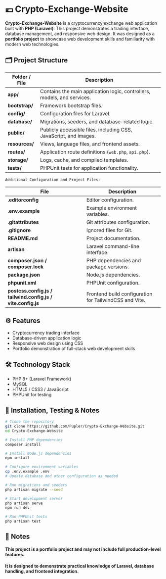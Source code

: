 # 💶 Crypto-Exchange-Website

**Crypto-Exchange-Website** is a cryptocurrency exchange web application built with **PHP (Laravel)**. This project demonstrates a trading interface, database management, and responsive web design. It was designed as a **portfolio project** to showcase web development skills and familiarity with modern web technologies.

## 🗂 Project Structure

| Folder / File | Description |
|----------------|-------------|
| **app/** | Contains the main application logic, controllers, models, and services. |
| **bootstrap/** | Framework bootstrap files. |
| **config/** | Configuration files for Laravel. |
| **database/** | Migrations, seeders, and database-related logic. |
| **public/** | Publicly accessible files, including CSS, JavaScript, and images. |
| **resources/** | Views, language files, and frontend assets. |
| **routes/** | Application route definitions (`web.php`, `api.php`). |
| **storage/** | Logs, cache, and compiled templates. |
| **tests/** | PHPUnit tests for application functionality. |

```Additional Configuration and Project Files:```

| File | Description |
|------|-------------|
| **.editorconfig** | Editor configuration. |
| **.env.example** | Example environment variables. |
| **.gitattributes** | Git attributes configuration. |
| **.gitignore** | Ignored files for Git. |
| **README.md** | Project documentation. |
| **artisan** | Laravel command-line interface. |
| **composer.json / composer.lock** | PHP dependencies and package versions. |
| **package.json** | Node.js dependencies. |
| **phpunit.xml** | PHPUnit configuration. |
| **postcss.config.js / tailwind.config.js / vite.config.js** | Frontend build configuration for TailwindCSS and Vite. |

## ⚙️ Features

- Cryptocurrency trading interface  
- Database-driven application logic  
- Responsive web design using CSS  
- Portfolio demonstration of full-stack web development skills  

## 🛠 Technology Stack

- PHP 8+ (Laravel Framework)  
- MySQL  
- HTML5 / CSS3 / JavaScript 
- PHPUnit for testing  

## 🚀 Installation, Testing & Notes

```bash
# Clone the repository
git clone https://github.com/Pupler/Crypto-Exchange-Website.git
cd Crypto-Exchange-Website

# Install PHP dependencies
composer install

# Install Node.js dependencies
npm install

# Configure environment variables
cp .env.example .env
# Update database and other configuration as needed

# Run migrations and seeders
php artisan migrate --seed

# Start development server
php artisan serve
npm run dev

# Run PHPUnit tests
php artisan test
```

## 📝 Notes
#### This project is a portfolio project and may not include full production-level features.
#### It is designed to demonstrate practical knowledge of Laravel, database handling, and frontend integration.
